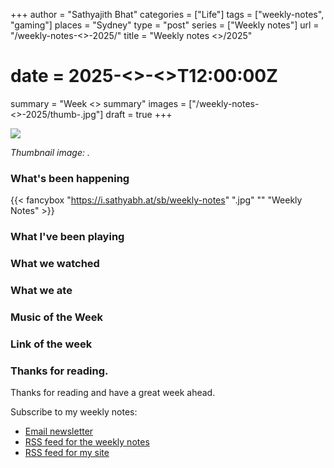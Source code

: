 +++
author = "Sathyajith Bhat"
categories = ["Life"]
tags = ["weekly-notes", "gaming"]
places = "Sydney"
type = "post"
series = ["Weekly notes"]
url = "/weekly-notes-<<week>>-2025/"
title = "Weekly notes <<week>>/2025"
# date = 2025-<<month>>-<<date>>T12:00:00Z
summary = "Week <<week>> summary"
images = ["/weekly-notes-<<week>>-2025/thumb-.jpg"]
draft = true
+++

![](thumb-.jpg)

_Thumbnail image: ._

### What's been happening

{{< fancybox "https://i.sathyabh.at/sb/weekly-notes" ".jpg" "" "Weekly Notes" >}}

### What I've been playing

### What we watched

### What we ate

### Music of the Week

### Link of the week

### Thanks for reading.

Thanks for reading and have a great week ahead.

Subscribe to my weekly notes:

- [Email newsletter](https://sathyabhat.substack.com/)
- [RSS feed for the weekly notes](https://sathyabh.at/series/weekly-notes/index.xml)
- [RSS feed for my site](https://sathyabh.at/index.xml)
